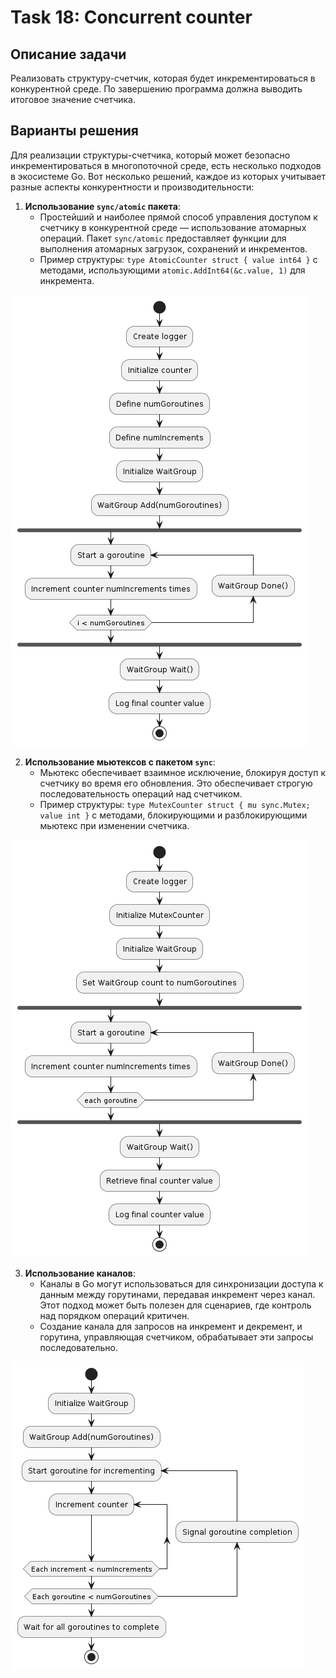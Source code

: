 # Task 18: Concurrent counter

## Описание задачи

Реализовать структуру-счетчик, которая будет инкрементироваться в конкурентной среде. По завершению программа должна выводить итоговое значение счетчика.

## Варианты решения

Для реализации структуры-счетчика, который может безопасно инкрементироваться в многопоточной среде, есть несколько подходов в экосистеме Go. Вот несколько решений, каждое из которых учитывает разные аспекты конкурентности и производительности:

1. **Использование `sync/atomic` пакета**:
    - Простейший и наиболее прямой способ управления доступом к счетчику в конкурентной среде — использование атомарных операций. Пакет `sync/atomic` предоставляет функции для выполнения атомарных загрузок, сохранений и инкрементов.
    - Пример структуры: `type AtomicCounter struct { value int64 }` с методами, использующими `atomic.AddInt64(&c.value, 1)` для инкремента.

![](img/img1.png)

2. **Использование мьютексов с пакетом `sync`**:
    - Мьютекс обеспечивает взаимное исключение, блокируя доступ к счетчику во время его обновления. Это обеспечивает строгую последовательность операций над счетчиком.
    - Пример структуры: `type MutexCounter struct { mu sync.Mutex; value int }` с методами, блокирующими и разблокирующими мьютекс при изменении счетчика.

![](img/img2.png)

3. **Использование каналов**:
    - Каналы в Go могут использоваться для синхронизации доступа к данным между горутинами, передавая инкремент через канал. Этот подход может быть полезен для сценариев, где контроль над порядком операций критичен.
    - Создание канала для запросов на инкремент и декремент, и горутина, управляющая счетчиком, обрабатывает эти запросы последовательно.

![](img/img3.png)



